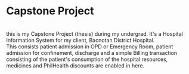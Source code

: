 <h1>Capstone Project</h1>
<br/>
this is my Capstone Project (thesis) during my undergrad. It's a Hospital Information System for my client, Bacnotan District Hospital.
<br/>
This consists patient admission in OPD or Emergency Room, patient admission for confinement, discharge and a simple Billing transaction consisting of the patient's consumption of the hospital resources, medicines and PhilHealth discounts are enabled in here.